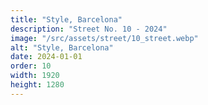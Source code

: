 ```yaml
---
title: "Style, Barcelona"
description: "Street No. 10 - 2024"
image: "/src/assets/street/10_street.webp"
alt: "Style, Barcelona"
date: 2024-01-01
order: 10
width: 1920
height: 1280
---
```

